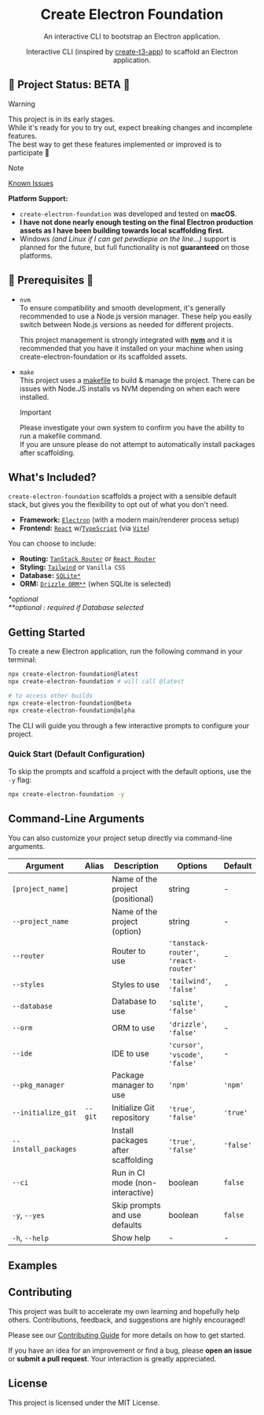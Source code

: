 <h1 align="center">Create Electron Foundation</h1>

<p align="center">
  An interactive CLI to bootstrap an Electron application.
</p>

<p align="center">
  Interactive CLI (inspired by <a href="https://github.com/t3-oss/create-t3-app">create-t3-app</a>) to scaffold an Electron application.
</p>

<!-- Optional: Add badges here later -->
<!-- <p align="center">
  <a href="..."><img alt="NPM Version" src="..."></a>
  <a href="..."><img alt="Build Status" src="..."></a>
  <a href="..."><img alt="License" src="..."></a>
</p> -->

## 🚧 Project Status: BETA 🚧

> [!WARNING]
>
> This project is in its early stages.  
> While it's ready for you to try out, expect breaking changes and incomplete features.  
> The best way to get these features implemented or improved is to participate 🙂

> [!NOTE]
>
> [Known Issues](https://github.com/MrT3313/CREATE-ELECTRON-FOUNDATION/issues?q=sort%3Aupdated-desc+is%3Aissue+is%3Aopen+%28label%3Abug+OR+type%3ABug%29)

**Platform Support:**

- `create-electron-foundation` was developed and tested on **macOS**.
- **I have not done nearly enough testing on the final Electron production assets as I have been building towards local scaffolding first.**
- Windows _(and Linux if I can get pewdiepie on the line...)_ support is planned for the future, but full functionality is not **guaranteed** on those platforms.

## 👀 Prerequisites 👀

- `nvm`  
  To ensure compatibility and smooth development, it's generally recommended to use a Node.js version manager. These help you easily switch between Node.js versions as needed for different projects.

  This project management is strongly integrated with [**nvm**](https://github.com/nvm-sh/nvm) and it is recommended that you have it installed on your machine when using create-electron-foundation or its scaffolded assets.

- `make`  
  This project uses a [makefile](https://opensource.com/article/18/8/what-how-makefile) to build & manage the project. There can be issues with Node.JS installs vs NVM depending on when each were installed.

  > [!IMPORTANT]
  >
  > Please investigate your own system to confirm you have the ability to run a makefile command.  
  > If you are unsure please do not attempt to automatically install packages after scaffolding.

## What's Included?

`create-electron-foundation` scaffolds a project with a sensible default stack, but gives you the flexibility to opt out of what you don't need.

- **Framework:** [`Electron`](https://www.electronjs.org/) (with a modern main/renderer process setup)
- **Frontend:** [`React`](https://react.dev/) w/[`TypeScript`](https://www.typescriptlang.org/) (via [`Vite`](https://vitejs.dev/))

You can choose to include:

- **Routing:** [`TanStack Router`](https://tanstack.com/router) or [`React Router`](https://reactrouter.com/)
- **Styling:** [`Tailwind`](https://tailwindcss.com/) or `Vanilla CSS`
- **Database:** [`SQLite*`](https://www.sqlite.org/index.html)
- **ORM:** [`Drizzle ORM**`](https://orm.drizzle.team/) (when SQLite is selected)

_\*optional_  
_\*\*optional : required if Database selected_

## Getting Started

To create a new Electron application, run the following command in your terminal:

```bash
npx create-electron-foundation@latest
npx create-electron-foundation # will call @latest

# to access other builds
npx create-electron-foundation@beta
npx create-electron-foundation@alpha
```

The CLI will guide you through a few interactive prompts to configure your project.

### Quick Start (Default Configuration)

To skip the prompts and scaffold a project with the default options, use the `-y` flag:

```bash
npx create-electron-foundation -y
```

## Command-Line Arguments

You can also customize your project setup directly via command-line arguments.

| Argument             | Alias   | Description                        | Options                               | Default   |
| -------------------- | ------- | ---------------------------------- | ------------------------------------- | --------- |
| `[project_name]`     |         | Name of the project (positional)   | string                                | -         |
| `--project_name`     |         | Name of the project (option)       | string                                | -         |
| `--router`           |         | Router to use                      | `'tanstack-router'`, `'react-router'` | -         |
| `--styles`           |         | Styles to use                      | `'tailwind'`, `'false'`               | -         |
| `--database`         |         | Database to use                    | `'sqlite'`, `'false'`                 | -         |
| `--orm`              |         | ORM to use                         | `'drizzle'`, `'false'`                | -         |
| `--ide`              |         | IDE to use                         | `'cursor'`, `'vscode'`, `'false'`     | -         |
| `--pkg_manager`      |         | Package manager to use             | `'npm'`                               | `'npm'`   |
| `--initialize_git`   | `--git` | Initialize Git repository          | `'true'`, `'false'`                   | `'true'`  |
| `--install_packages` |         | Install packages after scaffolding | `'true'`, `'false'`                   | `'false'` |
| `--ci`               |         | Run in CI mode (non-interactive)   | boolean                               | `false`   |
| `-y`, `--yes`        |         | Skip prompts and use defaults      | boolean                               | `false`   |
| `-h`, `--help`       |         | Show help                          | -                                     | -         |

## Examples

## Contributing

This project was built to accelerate my own learning and hopefully help others. Contributions, feedback, and suggestions are highly encouraged!

Please see our [Contributing Guide](CONTRIBUTING.md) for more details on how to get started.

If you have an idea for an improvement or find a bug, please **open an issue** or **submit a pull request**. Your interaction is greatly appreciated.

## License

This project is licensed under the MIT License.
